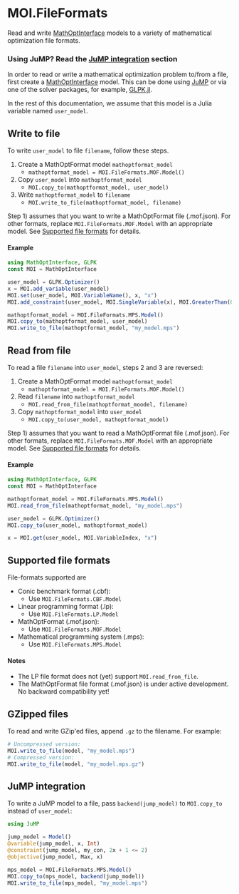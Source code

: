 # MOI.FileFormats

Read and write [MathOptInterface](https://github.com/JuliaOpt/MathOptInterface.jl)
models to a variety of mathematical optimization file formats.

### Using JuMP? Read the [JuMP integration](#jump-integration) section

In order to read or write a mathematical optimization problem to/from a file,
first create a [MathOptInterface](https://github.com/JuliaOpt/MathOptInterface.jl)
model. This can be done using [JuMP](https://github.com/JuliaOpt/JuMP.jl) or via
one of the solver packages, for example, [GLPK.jl](https://github.com/JuliaOpt/GLPK.jl).

In the rest of this documentation, we assume that this model is a Julia variable
named `user_model`.

## Write to file

To write `user_model` to file `filename`, follow these steps.

1. Create a MathOptFormat model `mathoptformat_model`
    - `mathoptformat_model = MOI.FileFormats.MOF.Model()`
2. Copy `user_model` into `mathoptformat_model`
    - `MOI.copy_to(mathoptformat_model, user_model)`
3. Write `mathoptformat_model` to `filename`
    - `MOI.write_to_file(mathoptformat_model, filename)`

Step 1) assumes that you want to write a MathOptFormat file (.mof.json). For
other formats, replace `MOI.FileFormats.MOF.Model` with an appropriate model. See
[Supported file formats](@ref) for details.

#### Example

```julia
using MathOptInterface, GLPK
const MOI = MathOptInterface

user_model = GLPK.Optimizer()
x = MOI.add_variable(user_model)
MOI.set(user_model, MOI.VariableName(), x, "x")
MOI.add_constraint(user_model, MOI.SingleVariable(x), MOI.GreaterThan(0.0))

mathoptformat_model = MOI.FileFormats.MPS.Model()
MOI.copy_to(mathoptformat_model, user_model)
MOI.write_to_file(mathoptformat_model, "my_model.mps")
```

## Read from file

To read a file `filename` into `user_model`, steps 2 and 3 are reversed:

1. Create a MathOptFormat model `mathoptformat_model`
    - `mathoptformat_model = MOI.FileFormats.MOF.Model()`
2. Read `filename` into `mathoptformat_model`
    - `MOI.read_from_file(mathoptformat_moodel, filename)`
3. Copy `mathoptformat_model` into `user_model`
    - `MOI.copy_to(user_model, mathoptformat_model)`

Step 1) assumes that you want to read a MathOptFormat file (.mof.json). For
other formats, replace `MOI.FileFormats.MOF.Model` with an appropriate model. See
[Supported file formats](@ref) for details.

#### Example

```julia
using MathOptInterface, GLPK
const MOI = MathOptInterface

mathoptformat_model = MOI.FileFormats.MPS.Model()
MOI.read_from_file(mathoptformat_model, "my_model.mps")

user_model = GLPK.Optimizer()
MOI.copy_to(user_model, mathoptformat_model)

x = MOI.get(user_model, MOI.VariableIndex, "x")
```

## Supported file formats

File-formats supported are

 - Conic benchmark format (.cbf):
    - Use `MOI.FileFormats.CBF.Model`
 - Linear programming format (.lp):
    - Use `MOI.FileFormats.LP.Model`
 - MathOptFormat (.mof.json):
    - Use `MOI.FileFormats.MOF.Model`
 - Mathematical programming system (.mps):
    - Use `MOI.FileFormats.MPS.Model`

#### Notes

 - The LP file format does not (yet) support `MOI.read_from_file`.
 - The MathOptFormat file format (.mof.json) is under active development. No
backward compatibility yet!

## GZipped files

To read and write GZip'ed files, append `.gz` to the filename. For example:
```julia
# Uncompressed version:
MOI.write_to_file(model, "my_model.mps")
# Compressed version:
MOI.write_to_file(model, "my_model.mps.gz")
```

## JuMP integration

To write a JuMP model to a file, pass `backend(jump_model)` to `MOI.copy_to`
instead of `user_model`:
```julia
using JuMP

jump_model = Model()
@variable(jump_model, x, Int)
@constraint(jump_model, my_con, 2x + 1 <= 2)
@objective(jump_model, Max, x)

mps_model = MOI.FileFormats.MPS.Model()
MOI.copy_to(mps_model, backend(jump_model))
MOI.write_to_file(mps_model, "my_model.mps")
```
